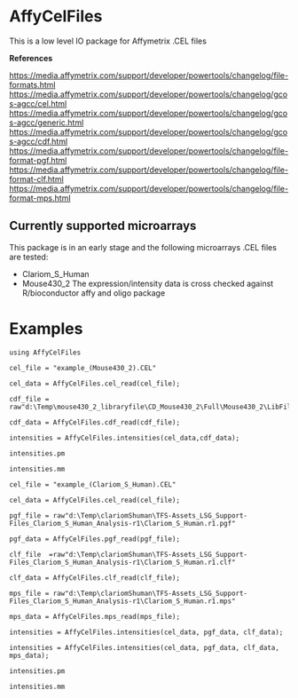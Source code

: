 # AffyCelFiles

This is a low level IO package for Affymetrix .CEL files

**References**

https://media.affymetrix.com/support/developer/powertools/changelog/file-formats.html
https://media.affymetrix.com/support/developer/powertools/changelog/gcos-agcc/cel.html
https://media.affymetrix.com/support/developer/powertools/changelog/gcos-agcc/generic.html
https://media.affymetrix.com/support/developer/powertools/changelog/gcos-agcc/cdf.html
https://media.affymetrix.com/support/developer/powertools/changelog/file-format-pgf.html
https://media.affymetrix.com/support/developer/powertools/changelog/file-format-clf.html
https://media.affymetrix.com/support/developer/powertools/changelog/file-format-mps.html

## Currently supported microarrays

This package is in an early stage and the following microarrays .CEL files are tested:
* Clariom_S_Human
* Mouse430_2
The expression/intensity data is cross checked against R/bioconductor affy and oligo package


# Examples

```
using AffyCelFiles

cel_file = "example_(Mouse430_2).CEL"

cel_data = AffyCelFiles.cel_read(cel_file);

cdf_file = raw"d:\Temp\mouse430_2_libraryfile\CD_Mouse430_2\Full\Mouse430_2\LibFiles\Mouse430_2.cdf"

cdf_data = AffyCelFiles.cdf_read(cdf_file);

intensities = AffyCelFiles.intensities(cel_data,cdf_data);

intensities.pm

intensities.mm

cel_file = "example_(Clariom_S_Human).CEL"

cel_data = AffyCelFiles.cel_read(cel_file);

pgf_file = raw"d:\Temp\clariomShuman\TFS-Assets_LSG_Support-Files_Clariom_S_Human_Analysis-r1\Clariom_S_Human.r1.pgf"

pgf_data = AffyCelFiles.pgf_read(pgf_file);

clf_file  =raw"d:\Temp\clariomShuman\TFS-Assets_LSG_Support-Files_Clariom_S_Human_Analysis-r1\Clariom_S_Human.r1.clf"

clf_data = AffyCelFiles.clf_read(clf_file);

mps_file = raw"d:\Temp\clariomShuman\TFS-Assets_LSG_Support-Files_Clariom_S_Human_Analysis-r1\Clariom_S_Human.r1.mps"

mps_data = AffyCelFiles.mps_read(mps_file);

intensities = AffyCelFiles.intensities(cel_data, pgf_data, clf_data);

intensities = AffyCelFiles.intensities(cel_data, pgf_data, clf_data, mps_data);

intensities.pm

intensities.mm
```



